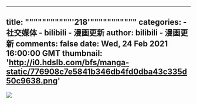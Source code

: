 
---
title: """""""""""'218'"""""""""""
categories: 
    - 社交媒体
    - bilibili - 漫画更新
author: bilibili - 漫画更新
comments: false
date: Wed, 24 Feb 2021 16:00:00 GMT
thumbnail: 'http://i0.hdslb.com/bfs/manga-static/776908c7e5841b346db4fd0dba43c335d50c9638.png'
---

<div>   
<img src="http://i0.hdslb.com/bfs/manga-static/776908c7e5841b346db4fd0dba43c335d50c9638.png" referrerpolicy="no-referrer">  
</div>
            